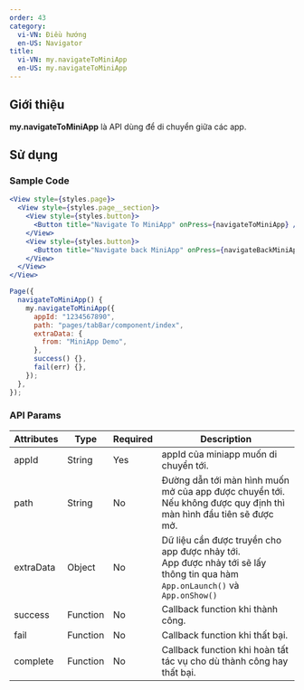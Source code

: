 ```yaml
---
order: 43
category:
  vi-VN: Điều hướng
  en-US: Navigator
title:
  vi-VN: my.navigateToMiniApp
  en-US: my.navigateToMiniApp
---
```


## Giới thiệu

**my.navigateToMiniApp** là API dùng để di chuyển giữa các app.

## Sử dụng

### Sample Code

```jsx
<View style={styles.page}>
  <View style={styles.page__section}>
    <View style={styles.button}>
      <Button title="Navigate To MiniApp" onPress={navigateToMiniApp} />
    </View>
    <View style={styles.button}>
      <Button title="Navigate back MiniApp" onPress={navigateBackMiniApp} />
    </View>
  </View>
</View>
```

```js
Page({
  navigateToMiniApp() {
    my.navigateToMiniApp({
      appId: "1234567890",
      path: "pages/tabBar/component/index",
      extraData: {
        from: "MiniApp Demo",
      },
      success() {},
      fail(err) {},
    });
  },
});
```

### API Params

| Attributes | Type     | Required | Description                                                                                                                      |
| ---------- | -------- | -------- | -------------------------------------------------------------------------------------------------------------------------------- |
| appId      | String   | Yes      | appId của miniapp muốn di chuyển tới.                                                                                            |
| path       | String   | No       | Đường dẫn tới màn hình muốn mở của app được chuyển tới. Nếu không được quy định thì màn hình đầu tiên sẽ được mở.                |
| extraData  | Object   | No       | Dữ liệu cần được truyền cho app được nhảy tới.<br> App được nhảy tới sẽ lấy thông tin qua hàm `App.onLaunch()` và `App.onShow()` |
| success    | Function | No       | Callback function khi thành công.                                                                                                |
| fail       | Function | No       | Callback function khi thất bại.                                                                                                  |
| complete   | Function | No       | Callback function khi hoàn tất tác vụ cho dù thành công hay thất bại.                                                            |

